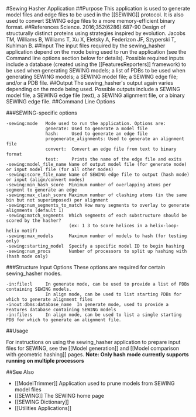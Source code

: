 #Sewing Hasher Application
##Purpose
This application is used to generate model files and edge files to be used in the [[SEWING]] protocol. It is also used to convert SEWING edge files to a more memory-efficient binary format.
##References
Science. 2016;352(6286):687-90
Design of structurally distinct proteins using strategies inspired by evolution.
Jacobs TM, Williams B, Williams T, Xu X, Eletsky A, Federizon JF, Szyperski T, Kuhlman B.
##Input
The input files required by the sewing_hasher application depend on the mode being used to run the application (see the Command line options section below for details). Possible required inputs include a database (created using the [[FeaturesReporters]] framework) to be used when generating SEWING models; a list of PDBs to be used when generating SEWING models; a SEWING model file; a SEWING edge file; and/or a PDB file.
##Output
The sewing_hasher's output again varies depending on the mode being used. Possible outputs include a SEWING model file, a SEWING edge file (text), a SEWING alignment file, or a binary SEWING edge file.
##Command Line Options

###SEWING-specific options
```
-sewing:mode   Mode used to run the application. Options are:
               generate: Used to generate a model file
               hash:     Used to generate an edge file
               pregenerate_alignments: Used to generate an alignment file
               convert:  Convert an edge file from text to binary format
               test:     Prints the name of the edge file and exits
-sewing:model_file_name Name of output model file (for generate mode) or input model file (for all other modes)
-sewing:score_file_name Name of SEWING edge file to output (hash mode) or input (align/convert modes)
-sewing:min_hash_score  Minimum number of overlapping atoms per segment to generate an edge
-sewing:max_clash_score Maximum number of clashing atoms (in the same bin but not superimposed) per alignment
-sewing:num_segments_to_match How many segments to overlay to generate alignments (default 1)
-sewing:match_segments  Which segments of each substructure should be scored by the hasher? 
                        (ex: 1 3 to score helices in a helix-loop-helix motif)
-sewing:max_models      Maximum number of models to hash (for testing only)
-sewing:starting_model  Specify a specific model ID to begin hashing
-sewing:num_procs       Number of processors to split up hashing with (hash mode only)
```
###Structure Input Options
These options are required for certain sewing_hasher modes.

```
-in:file:l     In generate mode, can be used to provide a list of PDBs containing SEWING models.
               In align mode, can be used to list starting PDBs for which to generate alignment files
-inout:dbms:database_name  In generate mode, used to provide a Features database containing SEWING models
-in:file:s     In align mode, can be used to list a single starting PDB for which to generate an alignment file.

```



##Usage

For instructions on using the sewing_hasher application to prepare input files for SEWING, see the [[Model generation]] and [[Model comparison with geometric hashing]] pages. 
**Note: Only hash mode currently supports running on multiple processors**


##See Also

* [[ModelTrimmer]] Application used to prune models from SEWING model files
* [[SEWING]] The SEWING home page
* [[SEWING Dictionary]]
* [[Utilities Applications]]




